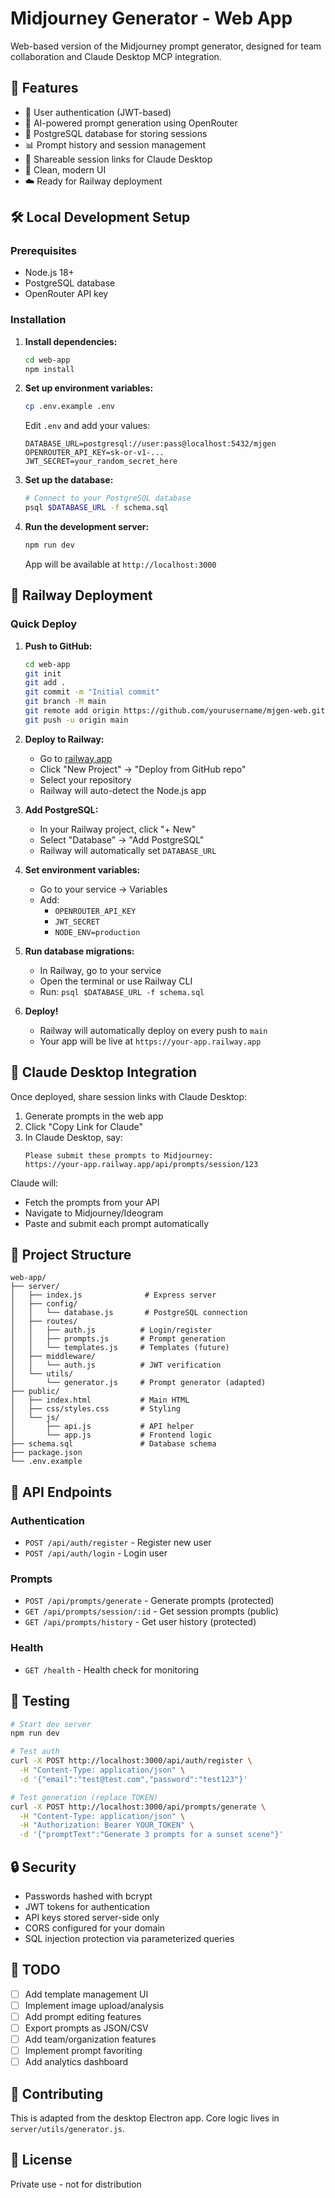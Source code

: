 # Midjourney Generator - Web App

Web-based version of the Midjourney prompt generator, designed for team collaboration and Claude Desktop MCP integration.

## 🚀 Features

- 🔐 User authentication (JWT-based)
- 🤖 AI-powered prompt generation using OpenRouter
- 💾 PostgreSQL database for storing sessions
- 📊 Prompt history and session management
- 🔗 Shareable session links for Claude Desktop
- 🎨 Clean, modern UI
- ☁️ Ready for Railway deployment

## 🛠️ Local Development Setup

### Prerequisites

- Node.js 18+ 
- PostgreSQL database
- OpenRouter API key

### Installation

1. **Install dependencies:**
   ```bash
   cd web-app
   npm install
   ```

2. **Set up environment variables:**
   ```bash
   cp .env.example .env
   ```
   
   Edit `.env` and add your values:
   ```
   DATABASE_URL=postgresql://user:pass@localhost:5432/mjgen
   OPENROUTER_API_KEY=sk-or-v1-...
   JWT_SECRET=your_random_secret_here
   ```

3. **Set up the database:**
   ```bash
   # Connect to your PostgreSQL database
   psql $DATABASE_URL -f schema.sql
   ```

4. **Run the development server:**
   ```bash
   npm run dev
   ```
   
   App will be available at `http://localhost:3000`

## 🚂 Railway Deployment

### Quick Deploy

1. **Push to GitHub:**
   ```bash
   cd web-app
   git init
   git add .
   git commit -m "Initial commit"
   git branch -M main
   git remote add origin https://github.com/yourusername/mjgen-web.git
   git push -u origin main
   ```

2. **Deploy to Railway:**
   - Go to [railway.app](https://railway.app)
   - Click "New Project" → "Deploy from GitHub repo"
   - Select your repository
   - Railway will auto-detect the Node.js app

3. **Add PostgreSQL:**
   - In your Railway project, click "+ New"
   - Select "Database" → "Add PostgreSQL"
   - Railway will automatically set `DATABASE_URL`

4. **Set environment variables:**
   - Go to your service → Variables
   - Add:
     - `OPENROUTER_API_KEY`
     - `JWT_SECRET`
     - `NODE_ENV=production`

5. **Run database migrations:**
   - In Railway, go to your service
   - Open the terminal or use Railway CLI
   - Run: `psql $DATABASE_URL -f schema.sql`

6. **Deploy!**
   - Railway will automatically deploy on every push to `main`
   - Your app will be live at `https://your-app.railway.app`

## 🤖 Claude Desktop Integration

Once deployed, share session links with Claude Desktop:

1. Generate prompts in the web app
2. Click "Copy Link for Claude"
3. In Claude Desktop, say:
   ```
   Please submit these prompts to Midjourney:
   https://your-app.railway.app/api/prompts/session/123
   ```

Claude will:
- Fetch the prompts from your API
- Navigate to Midjourney/Ideogram
- Paste and submit each prompt automatically

## 📁 Project Structure

```
web-app/
├── server/
│   ├── index.js              # Express server
│   ├── config/
│   │   └── database.js       # PostgreSQL connection
│   ├── routes/
│   │   ├── auth.js          # Login/register
│   │   ├── prompts.js       # Prompt generation
│   │   └── templates.js     # Templates (future)
│   ├── middleware/
│   │   └── auth.js          # JWT verification
│   └── utils/
│       └── generator.js     # Prompt generator (adapted)
├── public/
│   ├── index.html           # Main HTML
│   ├── css/styles.css       # Styling
│   └── js/
│       ├── api.js           # API helper
│       └── app.js           # Frontend logic
├── schema.sql               # Database schema
├── package.json
└── .env.example
```

## 🔑 API Endpoints

### Authentication
- `POST /api/auth/register` - Register new user
- `POST /api/auth/login` - Login user

### Prompts
- `POST /api/prompts/generate` - Generate prompts (protected)
- `GET /api/prompts/session/:id` - Get session prompts (public)
- `GET /api/prompts/history` - Get user history (protected)

### Health
- `GET /health` - Health check for monitoring

## 🧪 Testing

```bash
# Start dev server
npm run dev

# Test auth
curl -X POST http://localhost:3000/api/auth/register \
  -H "Content-Type: application/json" \
  -d '{"email":"test@test.com","password":"test123"}'

# Test generation (replace TOKEN)
curl -X POST http://localhost:3000/api/prompts/generate \
  -H "Content-Type: application/json" \
  -H "Authorization: Bearer YOUR_TOKEN" \
  -d '{"promptText":"Generate 3 prompts for a sunset scene"}'
```

## 🔒 Security

- Passwords hashed with bcrypt
- JWT tokens for authentication
- API keys stored server-side only
- CORS configured for your domain
- SQL injection protection via parameterized queries

## 📝 TODO

- [ ] Add template management UI
- [ ] Implement image upload/analysis
- [ ] Add prompt editing features
- [ ] Export prompts as JSON/CSV
- [ ] Add team/organization features
- [ ] Implement prompt favoriting
- [ ] Add analytics dashboard

## 🤝 Contributing

This is adapted from the desktop Electron app. Core logic lives in `server/utils/generator.js`.

## 📄 License

Private use - not for distribution
